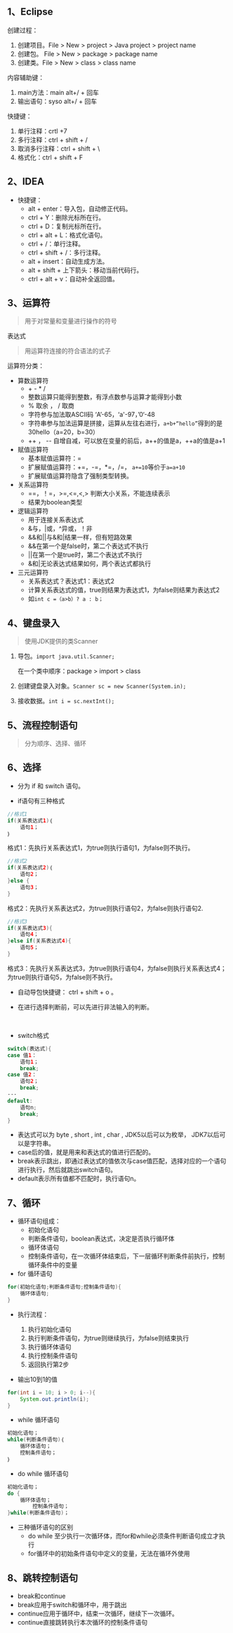 ## 1、Eclipse

创建过程：

1. 创建项目。File > New > project > Java project > project name
2. 创建包。 File > New > package > package name
3. 创建类。File > New > class > class name

内容辅助键：

1. main方法：main alt+/ + 回车
2. 输出语句：syso alt+/ + 回车

快捷键：

1. 单行注释：crtl +7
2. 多行注释：ctrl + shift + /
3. 取消多行注释：ctrl + shift + \
4. 格式化：ctrl + shift + F



## 2、IDEA

- 快捷键：
  - alt + enter：导入包，自动修正代码。
  - ctrl + Y：删除光标所在行。
  - ctrl + D：复制光标所在行。
  - ctrl + alt + L：格式化语句。
  - ctrl + /：单行注释。
  - ctrl + shift + /：多行注释。
  - alt + insert：自动生成方法。
  - alt + shift + 上下箭头：移动当前代码行。
  - ctrl + alt + v：自动补全返回值。

## 3、运算符

> 用于对常量和变量进行操作的符号

表达式

> 用运算符连接的符合语法的式子

运算符分类：

- 算数运算符
  - \+ \- \* /
  - 整数运算只能得到整数，有浮点数参与运算才能得到小数
  - % 取余 ， / 取商
  - 字符参与加法取ASCII码    ‘A’-65，‘a'-97，’0‘-48
  - 字符串参与加法运算是拼接，运算从左往右进行，`a+b+“hello”`得到的是 30hello（a=20，b=30）
  - ++ ， --  自增自减，可以放在变量的前后，a++的值是a，++a的值是a+1
- 赋值运算符
  - 基本赋值运算符：=
  - 扩展赋值运算符：+=，-=，*=，/=，   `a+=10`等价于`a=a+10`
  - 扩展赋值运算符隐含了强制类型转换。
- 关系运算符
  - ==，！=，>=,<=,<,>      判断大小关系，不能连续表示
  - 结果为boolean类型
- 逻辑运算符
  - 用于连接关系表达式
  - &与，|或，^异或，！非
  - &&和||与&和|结果一样，但有短路效果
  - &&在第一个是false时，第二个表达式不执行
  - ||在第一个是true时，第二个表达式不执行
  - &和|无论表达式结果如何，两个表达式都执行
- 三元运算符
  - 关系表达式？表达式1：表达式2
  - 计算关系表达式的值，true则结果为表达式1，为false则结果为表达式2
  - 如`int c =（a>b）? a : b；`

## 4、键盘录入

> 使用JDK提供的类Scanner

1. 导包。`import java.util.Scanner;`

   在一个类中顺序：package > import > class

2.  创建键盘录入对象。`Scanner sc = new Scanner(System.in);`

3. 接收数据。`int i = sc.nextInt();`

## 5、流程控制语句

> 分为顺序、选择、循环

## 6、选择

- 分为 if 和 switch 语句。

- if语句有三种格式

```java
//格式1
if(关系表达式1)｛
    语句1；
｝
```

格式1：先执行关系表达式1，为true则执行语句1，为false则不执行。

```Java
//格式2
if(关系表达式2)｛
    语句2；
}else {
    语句3；
}
```

格式2：先执行关系表达式2，为true则执行语句2，为false则执行语句2.

```Java
//格式3
if(关系表达式3){
    语句4；
}else if(关系表达式4){
    语句5；
}
```

格式3：先执行关系表达式3，为true则执行语句4，为false则执行关系表达式4；为true则执行语句5，为false则不执行。

- 自动导包快捷键： ctrl + shift + o  。

- 在进行选择判断前，可以先进行非法输入的判断。

</br>

- switch格式

```Java
switch(表达式){
case 值1：
    语句1；
    break;
case 值2：
    语句2；
    break;
···
default:
    语句n;
    break; 
}
```

- 表达式可以为 byte , short , int , char , JDK5以后可以为枚举， JDK7以后可以是字符串。
- case后的值，就是用来和表达式的值进行匹配的。
- break表示跳出，即通过表达式的值依次与case值匹配，选择对应的一个语句进行执行，然后就跳出switch语句。
- default表示所有值都不匹配时，执行语句n。

## 7、循环

- 循环语句组成：
  - 初始化语句
  - 判断条件语句，boolean表达式，决定是否执行循环体
  - 循环体语句
  - 控制条件语句，在一次循环体结束后，下一层循环判断条件前执行，控制循环条件中的变量
- for 循环语句

```Java
for(初始化语句;判断条件语句;控制条件语句){
    循环体语句;
}
```

- 执行流程：
  1. 执行初始化语句
  2. 执行判断条件语句，为true则继续执行，为false则结束执行
  3. 执行循环体语句
  4. 执行控制条件语句
  5. 返回执行第2步

- 输出10到1的值

```Java
for(int i = 10; i > 0; i--){
	System.out.println(i);
}
```

- while 循环语句

```Java
初始化语句；
while(判断条件语句)｛
	循环体语句；
    控制条件语句；
｝
```

- do while 循环语句

```Java
初始化语句；
do {
    循环体语句；
        控制条件语句；
}while(判断条件语句)；
```

- 三种循环语句的区别
  - do while 至少执行一次循环体，而for和while必须条件判断语句成立才执行
  - for循环中的初始条件语句中定义的变量，无法在循环外使用

## 8、跳转控制语句

- break和continue
- break应用于switch和循环中，用于跳出
- continue应用于循环中，结束一次循环，继续下一次循环。
- continue直接跳转执行本次循环的控制条件语句